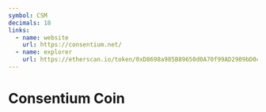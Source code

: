 ```yaml
---
symbol: CSM
decimals: 18
links:
  - name: website
    url: https://consentium.net/
  - name: explorer
    url: https://etherscan.io/token/0xD8698a985B89650d0A70f99AD2909bD0c0b4b51c
---
```


# Consentium Coin
